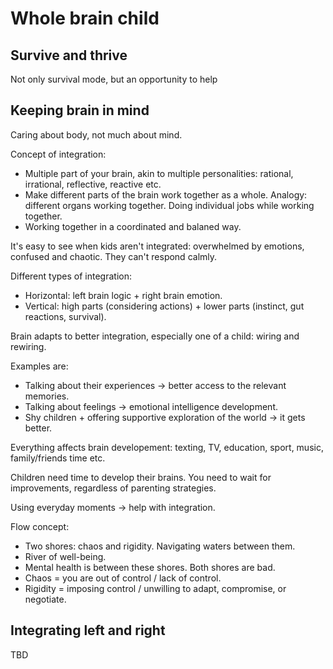 # Whole brain child

## Survive and thrive

Not only survival mode, but an opportunity to help

## Keeping brain in mind

Caring about body, not much about mind.

Concept of integration:

*    Multiple part of your brain, akin to multiple personalities: rational, irrational, reflective, reactive etc.
*    Make different parts of the brain work together as a whole. Analogy: different organs working together. Doing individual jobs while working together.
*    Working together in a coordinated and balaned way.

It's easy to see when kids aren't integrated: overwhelmed by emotions, confused and chaotic. They can't respond calmly.

Different types of integration:

*   Horizontal: left brain logic + right brain emotion.
*   Vertical: high parts (considering actions) + lower parts (instinct, gut reactions, survival).

Brain adapts to better integration, especially one of a child: wiring and rewiring.

Examples are: 

*    Talking about their experiences -> better access to the relevant memories.
*    Talking about feelings -> emotional intelligence development.
*    Shy children + offering supportive exploration of the world -> it gets better.

Everything affects brain developement: texting, TV, education, sport, music, family/friends time etc.

Children need time to develop their brains. You need to wait for improvements, regardless of parenting strategies.

Using everyday moments -> help with integration.

Flow concept:

*   Two shores: chaos and rigidity. Navigating waters between them.
*   River of well-being.
*   Mental health is between these shores. Both shores are bad.
*   Chaos = you are out of control / lack of control.
*   Rigidity = imposing control / unwilling to adapt, compromise, or negotiate.

## Integrating left and right

TBD
